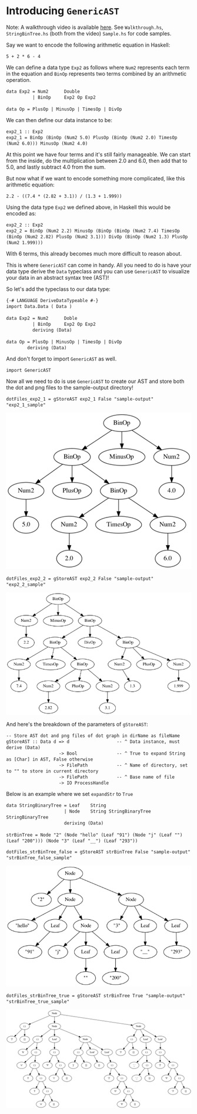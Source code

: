# Introducing `GenericAST`

Note: A walkthrough video is available [here](https://www.youtube.com/watch?v=aFQ-gwV8mEM). See `Walkthrough.hs`, `StringBinTree.hs` (both from the video) `Sample.hs` for code samples.

Say we want to encode the following arithmetic equation in Haskell:
```
5 + 2 * 6 - 4
```

We can define a data type `Exp2` as follows where `Num2` represents each term in the equation and `BinOp` represents two terms combined by an arithmetic operation.
```
data Exp2 = Num2      Double
          | BinOp     Exp2 Op Exp2

data Op = PlusOp | MinusOp | TimesOp | DivOp
```

We can then define our data instance to be:
```
exp2_1 :: Exp2
exp2_1 = BinOp (BinOp (Num2 5.0) PlusOp (BinOp (Num2 2.0) TimesOp (Num2 6.0))) MinusOp (Num2 4.0)
```

At this point we have four terms and it's still fairly manageable. We can start from the inside, do the multiplication between 2.0 and 6.0, then add that to 5.0, and lastly subtract 4.0 from the sum.

But now what if we want to encode something more complicated, like this arithmetic equation:
```
2.2 - ((7.4 * (2.82 + 3.1)) / (1.3 + 1.999))
```

Using the data type `Exp2` we defined above, in Haskell this would be encoded as:
```
exp2_2 :: Exp2
exp2_2 = BinOp (Num2 2.2) MinusOp (BinOp (BinOp (Num2 7.4) TimesOp (BinOp (Num2 2.82) PlusOp (Num2 3.1))) DivOp (BinOp (Num2 1.3) PlusOp (Num2 1.999)))
```
With 6 terms, this already becomes much more difficult to reason about.

This is where `GenericAST` can come in handy. All you need to do is have your data type derive the `Data` typeclass and you can use `GenericAST` to visualize your data in an abstract syntax tree (AST)!

So let's add the typeclass to our data type:
```
{-# LANGUAGE DeriveDataTypeable #-}
import Data.Data ( Data )

data Exp2 = Num2      Doble
          | BinOp     Exp2 Op Exp2
          deriving (Data)

data Op = PlusOp | MinusOp | TimesOp | DivOp
        deriving (Data)
```

And don't forget to import `GenericAST` as well.
```
import GenericAST
```

Now all we need to do is use `GenericAST` to create our AST and store both the dot and png files to the sample-output directory!
```
dotFiles_exp2_1 = gStoreAST exp2_1 False "sample-output" "exp2_1_sample"
```
![AST for `exp2_1`](sample-output/exp2_1_sample.png)

```
dotFiles_exp2_2 = gStoreAST exp2_2 False "sample-output" "exp2_2_sample"
```
![AST for `exp2_2`](sample-output/exp2_2_sample.png)

And here's the breakdown of the parameters of `gStoreAST`:
```
-- Store AST dot and png files of dot graph in dirName as fileName
gStoreAST :: Data d => d                  -- ^ Data instance, must derive (Data)
                    -> Bool               -- ^ True to expand String as [Char] in AST, False otherwise
                    -> FilePath           -- ^ Name of directory, set to "" to store in current directory
                    -> FilePath           -- ^ Base name of file
                    -> IO ProcessHandle
```

Below is an example where we set `expandStr` to `True`
```
data StringBinaryTree = Leaf    String 
                      | Node    String StringBinaryTree StringBinaryTree
                      deriving (Data)
                      
strBinTree = Node "2" (Node "hello" (Leaf "91") (Node "j" (Leaf "") (Leaf "200"))) (Node "3" (Leaf "__") (Leaf "293"))
```

```
dotFiles_strBinTree_false = gStoreAST strBinTree False "sample-output" "strBinTree_false_sample"
```
![AST for `strBinTree (false)`](sample-output/strBinTree_false_sample.png)

```
dotFiles_strBinTree_true = gStoreAST strBinTree True "sample-output" "strBinTree_true_sample"
```
![AST for `strBinTree (true)`](sample-output/strBinTree_true_sample.png)
